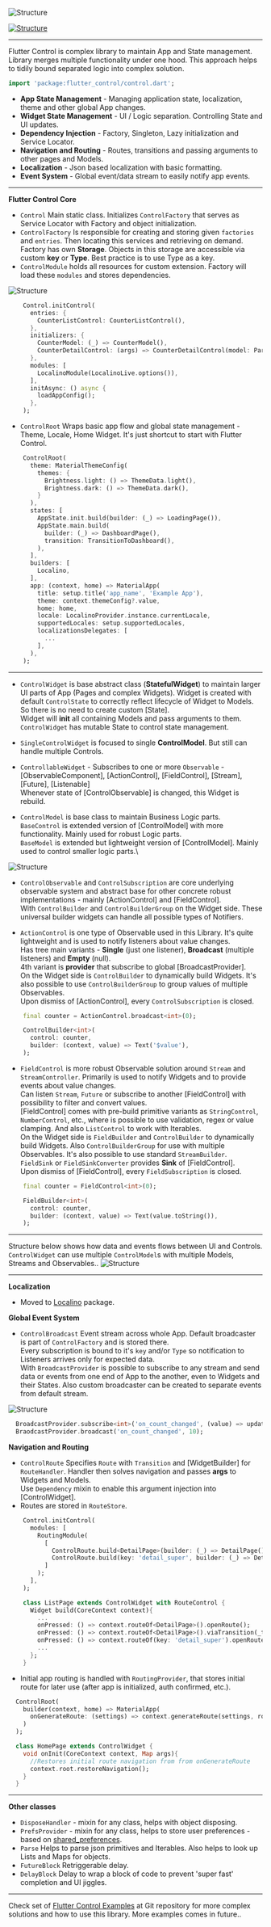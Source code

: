 ![Structure](https://raw.githubusercontent.com/RomanBase/flutter_control/master/doc/logo.png)

[![Structure](https://api.cirrus-ci.com/github/RomanBase/flutter_control.svg)](https://cirrus-ci.com/github/RomanBase/flutter_control)


---

Flutter Control is complex library to maintain App and State management.\
Library merges multiple functionality under one hood. This approach helps to tidily bound separated logic into complex solution.

```dart
import 'package:flutter_control/control.dart';
```

 - **App State Management** - Managing application state, localization, theme and other global App changes.
 - **Widget State Management** - UI / Logic separation. Controlling State and UI updates.
 - **Dependency Injection** - Factory, Singleton, Lazy initialization and Service Locator.
 - **Navigation and Routing** - Routes, transitions and passing arguments to other pages and Models.
 - **Localization** - Json based localization with basic formatting.
 - **Event System** - Global event/data stream to easily notify app events.

---

**Flutter Control Core**
- `Control` Main static class. Initializes `ControlFactory` that serves as Service Locator with Factory and object initialization.
- `ControlFactory` Is responsible for creating and storing given `factories` and `entries`. Then locating this services and retrieving on demand.\
  Factory has own **Storage**. Objects in this storage are accessible via custom **key** or **Type**. Best practice is to use Type as a key.
- `ControlModule` holds all resources for custom extension. Factory will load these `modules` and stores dependencies.

![Structure](https://raw.githubusercontent.com/RomanBase/flutter_control/master/doc/service_locator.png)
  
```dart
    Control.initControl(
      entries: {
        CounterListControl: CounterListControl(),
      },
      initializers: {
        CounterModel: (_) => CounterModel(),
        CounterDetailControl: (args) => CounterDetailControl(model: Parse.getArg<CounterModel>(args)),
      },
      modules: [
        LocalinoModule(LocalinoLive.options()),
      ],
      initAsync: () async {
        loadAppConfig();
      },
    );
```

- `ControlRoot` Wraps basic app flow and global state management - Theme, Locale, Home Widget. It's just shortcut to start with Flutter Control.

```dart
    ControlRoot(
      theme: MaterialThemeConfig(
        themes: {
          Brightness.light: () => ThemeData.light(),
          Brightness.dark: () => ThemeData.dark(),
        }
      ),
      states: [
        AppState.init.build(builder: (_) => LoadingPage()),
        AppState.main.build(
          builder: (_) => DashboardPage(),
          transition: TransitionToDashboard(),
        ),
      ],
      builders: [
        Localino,
      ],
      app: (context, home) => MaterialApp(
        title: setup.title('app_name', 'Example App'),
        theme: context.themeConfig?.value,
        home: home,
        locale: LocalinoProvider.instance.currentLocale,
        supportedLocales: setup.supportedLocales,
        localizationsDelegates: [
          ...
        ],        
      ),
    );
```

---

- `ControlWidget` is base abstract class (**StatefulWidget**) to maintain larger UI parts of App (Pages and complex Widgets). Widget is created with default `ControlState` to correctly reflect lifecycle of Widget to Models. So there is no need to create custom [State].\
  Widget will **init** all containing Models and pass arguments to them.\
  `ControlWidget` has mutable State to control state management.
   
- `SingleControlWidget` is focused to single **ControlModel**. But still can handle multiple Controls.

- `ControllableWidget` - Subscribes to one or more `Observable` - [ObservableComponent], [ActionControl], [FieldControl], [Stream], [Future], [Listenable]\
  Whenever state of [ControlObservable] is changed, this Widget is rebuild.
   
- `ControlModel` is base class to maintain Business Logic parts.\
  `BaseControl` is extended version of [ControlModel] with more functionality. Mainly used for robust Logic parts.\
  `BaseModel` is extended but lightweight version of [ControlModel]. Mainly used to control smaller logic parts.\

![Structure](https://raw.githubusercontent.com/RomanBase/flutter_control/master/doc/states_events.png)

- `ControlObservable` and `ControlSubscription` are core underlying observable system and abstract base for other concrete robust implementations - mainly [ActionControl] and [FieldControl].\
  With `ControlBuilder` and `ControlBuilderGroup` on the Widget side. These universal builder widgets can handle all possible types of Notifiers.

- `ActionControl` is one type of Observable used in this Library. It's quite lightweight and is used to notify listeners about value changes.\
  Has tree main variants - **Single** (just one listener), **Broadcast** (multiple listeners) and **Empty** (null).\
  4th variant is **provider** that subscribe to global [BroadcastProvider].\
  On the Widget side is `ControlBuilder` to dynamically build Widgets. It's also possible to use `ControlBuilderGroup` to group values of multiple Observables.\
  Upon dismiss of [ActionControl], every `ControlSubscription` is closed.

```dart
    final counter = ActionControl.broadcast<int>(0);

    ControlBuilder<int>(
      control: counter,
      builder: (context, value) => Text('$value'),
    );
```

- `FieldControl` is more robust Observable solution around `Stream` and `StreamController`. Primarily is used to notify Widgets and to provide events about value changes.\
  Can listen `Stream`, `Future` or subscribe to another [FieldControl] with possibility to filter and convert values.\
  [FieldControl] comes with pre-build primitive variants as `StringControl`, `NumberControl`, etc., where is possible to use validation, regex or value clamping. And also `ListControl` to work with Iterables.\
  On the Widget side is `FieldBuilder` and `ControlBuilder` to dynamically build Widgets. Also `ControlBuilderGroup` for use with multiple Observables. It's also possible to use standard `StreamBuilder`.\
  `FieldSink` or `FieldSinkConverter` provides **Sink** of [FieldControl].\
  Upon dismiss of [FieldControl], every `FieldSubscription` is closed.

```dart
    final counter = FieldControl<int>(0);

    FieldBuilder<int>(
      control: counter,
      builder: (context, value) => Text(value.toString()),
    );
```

---

Structure below shows how data and events flows between UI and Controls. `ControlWidget` can use multiple `ControlModel`s with multiple Models, Streams and Observables..
![Structure](https://raw.githubusercontent.com/RomanBase/flutter_control/master/doc/architecture_flow.png)

---

**Localization**

- Moved to [Localino](https://pub.dev/packages/localino) package.

**Global Event System**  
  
- `ControlBroadcast` Event stream across whole App. Default broadcaster is part of `ControlFactory` and is stored there.\
  Every subscription is bound to it's `key` and/or `Type` so notification to Listeners arrives only for expected data.\
  With `BroadcastProvider` is possible to subscribe to any stream and send data or events from one end of App to the another, even to Widgets and their States.
  Also custom broadcaster can be created to separate events from default stream.

![Structure](https://raw.githubusercontent.com/RomanBase/flutter_control/master/doc/broadcaster.png)

```dart
  BroadcastProvider.subscribe<int>('on_count_changed', (value) => updateCount(value));
  BraodcastProvider.broadcast('on_count_changed', 10);
```

**Navigation and Routing**

- `ControlRoute` Specifies `Route` with `Transition` and [WidgetBuilder] for `RouteHandler`. Handler then solves navigation and passes **args** to Widgets and Models.\
  Use `Dependency` mixin to enable this argument injection into [ControlWidget].
- Routes are stored in `RouteStore`.

```dart
    Control.initControl(
      modules: [
        RoutingModule(
          [
            ControlRoute.build<DetailPage>(builder: (_) => DetailPage()),
            ControlRoute.build(key: 'detail_super', builder: (_) => DetailPage()).path('super').viaTransition(_transitionBuilder),  
          ]
        );
      ],
    );

    class ListPage extends ControlWidget with RouteControl {
      Widget build(CoreContext context){
        ...
        onPressed: () => context.routeOf<DetailPage>().openRoute();
        onPressed: () => context.routeOf<DetailPage>().viaTransition(_transitionBuilder).openRoute();
        onPressed: () => context.routeOf(key: 'detail_super').openRoute();
        ...
      };
    }
```

- Initial app routing is handled with `RoutingProvider`, that stores initial route for later use (after app is initialized, auth confirmed, etc.).

```dart
  ControlRoot(
    builder(context, home) => MaterialApp(
      onGenerateRoute: (settings) => context.generateRoute(settings, root: () => MaterialPageRoute(builder: (_) => home)),
    )
  );

  class HomePage extends ControlWidget {
    void onInit(CoreContext context, Map args){
      //Restores initial route navigation from from onGenerateRoute 
      context.root.restoreNavigation();
    } 
  }
```
---

**Other classes**

- `DisposeHandler` - mixin for any class, helps with object disposing.
- `PrefsProvider` - mixin for any class, helps to store user preferences - based on [shared_preferences](https://pub.dartlang.org/packages/shared_preferences).
- `Parse` Helps to parse json primitives and Iterables. Also helps to look up Lists and Maps for objects.
- `FutureBlock` Retriggerable delay.
- `DelayBlock` Delay to wrap a block of code to prevent 'super fast' completion and UI jiggles.

---

Check set of [Flutter Control Examples](https://github.com/RomanBase/flutter_control/tree/master/example) at Git repository for more complex solutions and how to use this library.
More examples comes in future..